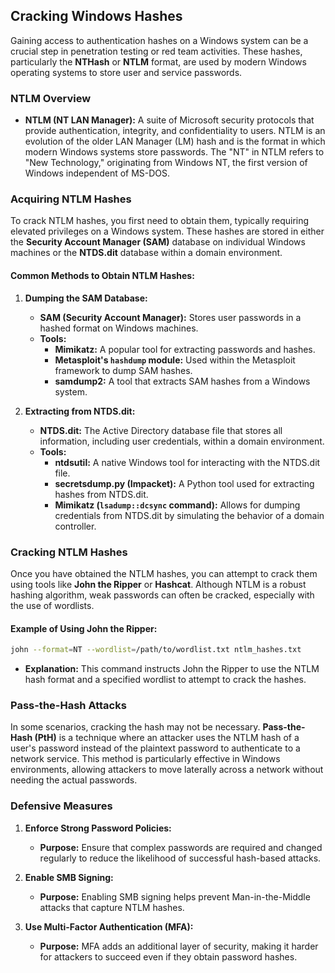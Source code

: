 ## Cracking Windows Hashes

Gaining access to authentication hashes on a Windows system can be a crucial step in penetration testing or red team activities. These hashes, particularly the **NTHash** or **NTLM** format, are used by modern Windows operating systems to store user and service passwords.

### NTLM Overview

- **NTLM (NT LAN Manager):** A suite of Microsoft security protocols that provide authentication, integrity, and confidentiality to users. NTLM is an evolution of the older LAN Manager (LM) hash and is the format in which modern Windows systems store passwords. The "NT" in NTLM refers to "New Technology," originating from Windows NT, the first version of Windows independent of MS-DOS.

### Acquiring NTLM Hashes

To crack NTLM hashes, you first need to obtain them, typically requiring elevated privileges on a Windows system. These hashes are stored in either the **Security Account Manager (SAM)** database on individual Windows machines or the **NTDS.dit** database within a domain environment.

#### Common Methods to Obtain NTLM Hashes:

1. **Dumping the SAM Database:**
   - **SAM (Security Account Manager):** Stores user passwords in a hashed format on Windows machines.
   - **Tools:** 
     - **Mimikatz:** A popular tool for extracting passwords and hashes.
     - **Metasploit's `hashdump` module:** Used within the Metasploit framework to dump SAM hashes.
     - **samdump2:** A tool that extracts SAM hashes from a Windows system.

2. **Extracting from NTDS.dit:**
   - **NTDS.dit:** The Active Directory database file that stores all information, including user credentials, within a domain environment.
   - **Tools:**
     - **ntdsutil:** A native Windows tool for interacting with the NTDS.dit file.
     - **secretsdump.py (Impacket):** A Python tool used for extracting hashes from NTDS.dit.
     - **Mimikatz (`lsadump::dcsync` command):** Allows for dumping credentials from NTDS.dit by simulating the behavior of a domain controller.

### Cracking NTLM Hashes

Once you have obtained the NTLM hashes, you can attempt to crack them using tools like **John the Ripper** or **Hashcat**. Although NTLM is a robust hashing algorithm, weak passwords can often be cracked, especially with the use of wordlists.

#### Example of Using John the Ripper:
```bash
john --format=NT --wordlist=/path/to/wordlist.txt ntlm_hashes.txt
```
- **Explanation:** This command instructs John the Ripper to use the NTLM hash format and a specified wordlist to attempt to crack the hashes.

### Pass-the-Hash Attacks

In some scenarios, cracking the hash may not be necessary. **Pass-the-Hash (PtH)** is a technique where an attacker uses the NTLM hash of a user's password instead of the plaintext password to authenticate to a network service. This method is particularly effective in Windows environments, allowing attackers to move laterally across a network without needing the actual passwords.

### Defensive Measures

1. **Enforce Strong Password Policies:**
   - **Purpose:** Ensure that complex passwords are required and changed regularly to reduce the likelihood of successful hash-based attacks.

2. **Enable SMB Signing:**
   - **Purpose:** Enabling SMB signing helps prevent Man-in-the-Middle attacks that capture NTLM hashes.

3. **Use Multi-Factor Authentication (MFA):**
   - **Purpose:** MFA adds an additional layer of security, making it harder for attackers to succeed even if they obtain password hashes.
